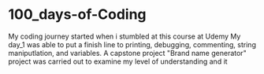 # 100_days-of-Coding
My coding journey started when i stumbled at this course at Udemy
My day_1 was able to put a finish line to printing, debugging, commenting, string maniputlation, and variables.
A capstone project "Brand name generator" project was carried out to examine my level of understanding and it 
